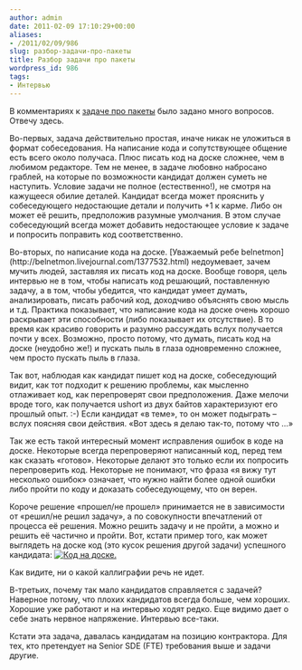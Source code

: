 ```yaml
---
author: admin
date: 2011-02-09 17:10:29+00:00
aliases:
- /2011/02/09/986
slug: разбор-задачи-про-пакеты
title: Разбор задачи про пакеты
wordpress_id: 986
tags:
- Интервью
---
```


В комментариях к [задаче про пакеты](http://blog.not-a-kernel-guy.com/2011/02/08/980) было задано много вопросов. Отвечу здесь.

Во-первых, задача действительно простая, иначе никак не уложиться в формат собеседования. На написание кода и сопутствующее общение есть всего около получаса. Плюс писать код на доске сложнее, чем в любимом редакторе. Тем не менее, в задаче любовно набросано граблей, на которые по возможности кандидат должен суметь не наступить. Условие задачи не полное (естественно!), не смотря на кажущееся обилие деталей. Кандидат всегда может прояснить у собеседующего недостающие детали и получить +1 к карме. Либо он может её решить, предположив разумные умолчания. В этом случае собеседующий всегда может добавить недостающее условие к задаче и попросить поправить код соответственно.

<!--more-->Во-вторых, по написание кода на доске. [Уважаемый ребе belnetmon](http://belnetmon.livejournal.com/1377532.html) недоумевает, зачем мучить людей, заставляя их писать код на доске. Вообще говоря, цель интервью не в том, чтобы написать код решающий, поставленную задачу, а в том, чтобы убедится, что кандидат умеет думать, анализировать, писать рабочий код, доходчиво объяснять свою мысль и т.д. Практика показывает, что написание кода на доске очень хорошо раскрывает эти способности (либо показывает их отсутствие). В то время как красиво говорить и разумно рассуждать вслух получается почти у всех. Возможно, просто потому, что думать, писать код на доске (неудобно же!) и пускать пыль в глаза одновременно сложнее, чем просто пускать пыль в глаза.

Так вот, наблюдая как кандидат пишет код на доске, собеседующий видит, как тот подходит к решению проблемы, как мысленно отлаживает код, как перепроверят свои предположения. Даже мелочи вроде того, как получается ushort из двух байтов характеризуют его прошлый опыт. :-) Если кандидат «в теме», то он может подыграть – вслух поясняя свои действия. «Вот здесь я делаю так-то, потому что …»

Так же есть такой интересный момент исправления ошибок в коде на доске. Некоторые всегда перепроверяют написанный код, перед тем как сказать «готово». Некоторые делают это только если их попросить перепроверить код. Некоторые не понимают, что фраза «я вижу тут несколько ошибок» означает, что нужно найти более одной ошибки либо пройти по коду и доказать собеседующему, что он верен.

Короче решение «прошел/не прошел» принимается не в зависимости от «решил/не решил задачу», а по совокупности впечатлений от процесса её решения. Можно решить задачу и не пройти, а можно и решить её частично и пройти. Вот, кстати пример того, как может выглядеть на доске код (это кусок решения другой задачи) успешного кандидата:
[![Код на доске.](/2011/02/2011-02-09-09.00.20.jpg)](/2011/02/2011-02-09-09.00.20.jpg)

Как видите, ни о какой каллиграфии речь не идет.

В-третьих, почему так мало кандидатов справляется с задачей? Наверное потому, что плохих кандидатов всегда больше, чем хороших. Хорошие уже работают и на интервью ходят редко. Еще видимо дает о себе знать нервное напряжение. Интервью все-таки. 

Кстати эта задача, давалась кандидатам на позицию контрактора. Для тех, кто претендует на Senior SDE (FTE) требования выше и задачи другие. 
